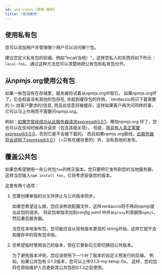```yaml
---
id: use-cases（使用-案例）
title: "使用案例"
---
```

## 使用私有包

您可以添加用户并管理哪个用户可以访问哪个包。

建议您定义私有包的前缀。例如“local(当地）"，这样您私人的东西将如下所示：`local-foo`。 通过这种方法您可以清楚地把公有包和私有包分开。

## 从npmjs.org使用公有包

如果一些包没有在存储里，服务器将试着从npmjs.org中取它。 如果npmjs.org坏了，它会假装没有其他的包存在, 并起到缓存包的作用。 Verdaccio将只下载需要的 (= 由客户要求的)信息, 而且此信息将被缓存，这样如果客户再次问同样的事，它可以马上作用而不需要问npmjs.org。

例如：如果您曾经成功从此服务器请求express@3.0.1，哪怕npmjs.org 坏了，您也可以在任何时候再次请求（包含其相关项）。 但是，除非有人真正需要express@3.0.0，否则它是不会被下载的。 而且如果npmjs.org脱线，此服务器将会说除了express@3.0.1 （=只有在缓存里的）外，没有其他的发布。

## 覆盖公共包

如果您希望使用一些公共包`foo`的修正版本，您只要把它发布到您的当地服务器，这样当您输入`npm install foo`，它将考虑安装您的版本。

这里有两个选项：

1. 您要创建单独的分叉并停止与公共版本同步。
    
    如果您希望这么做，您应该修改配置文件，这样verdaccio将不再向npmjs提出此包的请求。 将此包单独添加到*config.yaml* 中并从`proxy`列表删除`npmjs`，然后重启服务器。
    
    当您在本地发布包，您可能应该从现有版本更高的 string开始，这样它就不会和缓存中的现有包冲突。

2. 您希望临时使用自己的版本，但在它更新后立即切换回公共版本。
    
    为了避免版本冲突，您应该使用下一个补丁版本的自定义预发行的后缀。 例如，如果公共包有 0.1.2版本，您可以上传0.1.3-my-temp-fix。 这样，您的包将在原始维护人员更新其公共包到0.1.3之前使用。